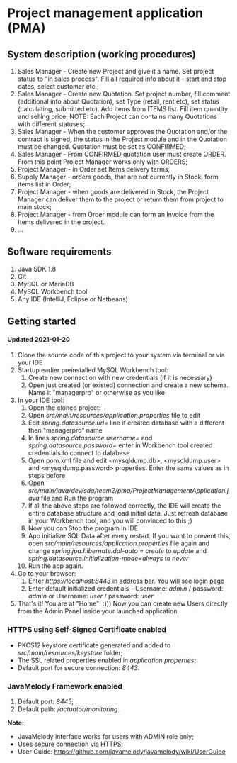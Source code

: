 # Project management application (PMA)

## System description (working procedures)
1. Sales Manager - Create new Project and give it a name. Set project status to "in sales process". Fill all required info about it - start and stop dates, select customer etc.;
2. Sales Manager - Create new Quotation. Set project number, fill comment (additional info about Quotation), set Type (retail, rent etc), set status (calculating, submitted etc). Add items from ITEMS list. Fill item quantity and selling price. NOTE: Each Project can contains many Quotations with different statuses;
3. Sales Manager - When the customer approves the Quotation and/or the contract is signed, the status in the Project module and in the Quotation must be changed. Quotation must be set as CONFIRMED;
4. Sales Manager - From CONFIRMED quotation user must create ORDER. From this point Project Manager works only with ORDERS;
5. Project Manager - in Order set Items delivery terms;
6. Supply Manager - orders goods, that are not currently in Stock, form items list in Order;
7. Project Manager - when goods are delivered in Stock, the Project Manager can deliver them to the project or return them from project to main stock;
8. Project Manager - from Order module can form an Invoice from the Items delivered in the project.
9. ...

## Software requirements
1. Java SDK 1.8
2. Git
3. MySQL or MariaDB
4. MySQL Workbench tool
5. Any IDE (IntelliJ, Eclipse or Netbeans)

## Getting started
#### Updated 2021-01-20
1. Clone the source code of this project to your system via terminal or via your IDE
2. Startup earlier preinstalled MySQL Workbench tool:
   1. Create new connection with new credentials (if it is necessary)
   2. Open just created (or existed) connection and create a new schema. Name it "managerpro" or otherwise as you like
3. In your IDE tool:
    1. Open the cloned project:
    2. Open _src/main/resources/application.properties_ file to edit
    3. Edit _spring.datasource.url=_ line if created database with a different then "managerpro" name
    4. In lines _spring.datasource.username=_ and _spring.datasource.password=_ enter in Workbench tool created credentials to connect to database
    5. Open pom.xml file and edit <mysqldump.db>, <mysqldump.user> and <mysqldump.password> properties. Enter the same values as in steps before
    6. Open _src/main/java/dev/sda/team2/pma/ProjectManagementApplication.java_ file and Run the program
    7. If all the above steps are followed correctly, the IDE will create the entire database structure and load initial data. Just refresh database in your Workbench tool, and you will convinced to this ;)
    8. Now you can Stop the program in IDE
    9. App initialize SQL Data after every restart. If you want to prevent this, open _src/main/resources/application.properties_ file again and change _spring.jpa.hibernate.ddl-auto = create_ to _update_ and _spring.datasource.initialization-mode=always_ to _never_
    10. Run the app again.
4. Go to your browser:
    1. Enter _https://localhost:8443_ in address bar. You will see login page
    2. Enter default initialized credentials - Username: _admin_ / password: _admin_ or Username: _user_ / password: _user_
5. That's it! You are at "Home"! :))) Now you can create new Users directly from the Admin Panel inside your launched application.

### HTTPS using Self-Signed Certificate enabled
- PKCS12 keystore certificate generated and added to _src/main/resources/keystore_ folder;
- The SSL related properties enabled in _application.properties_;
- Default port for secure connection: _8443_.

### JavaMelody Framework enabled
1. Default port: _8445_;
2. Default path: _/actuator/monitoring_.
   
**Note:**
- JavaMelody interface works for users with ADMIN role only;
- Uses secure connection via HTTPS;
- User Guide: https://github.com/javamelody/javamelody/wiki/UserGuide

